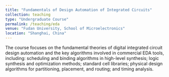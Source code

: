 ```yaml
---
title: "Fundamentals of Design Automation of Integrated Circuits"
collection: teaching
type: "Undergraduate Course"
permalink: /teaching/eda
venue: "Fudan University, School of Microelectronics"
location: "Shanghai, China"
---
```


The course focuses on the fundamental theories of digital integrated circuit design automation and the key algorithms involved in commercial EDA tools, including: scheduling and binding algorithms in high-level synthesis; logic synthesis and optimization methods; standard cell libraries; physical design algorithms for partitioning, placement, and routing; and timing analysis.
